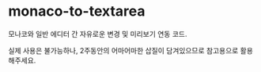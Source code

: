 # monaco-to-textarea
모나코와 일반 에디터 간 자유로운 변경 및 미리보기 연동 코드.

실제 사용은 불가능하나, 2주동안의 어마어마한 삽질이 담겨있으므로 참고용으로 활용해주세요.
